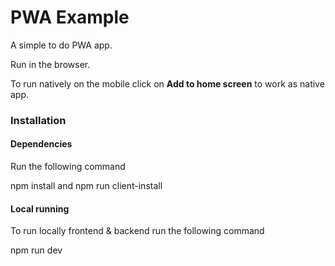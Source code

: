 # PWA Example
A simple to do PWA app.

Run in the browser.

To run natively on the mobile click on **Add to home screen** to work as native app.

### Installation

#### Dependencies
Run the following command

npm install and npm run client-install

#### Local running
To run locally frontend & backend run the following command

npm run dev 
